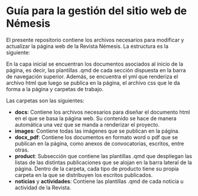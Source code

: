 # Guía para la gestión del sitio web de Némesis

El presente repositorio contiene los archivos necesarios para modificar y actualizar la página web de la Revista Némesis. La estructura es la siguiente:

En la capa inicial se encuentran los documentos asociados al inicio de la página, es decir, las plantillas .qmd de cada sección dispuesta en la barra de navegación superior. Además, se encuentra el yml que renderiza el archivo html que luego se publica en la página, el archivo css que le da forma a la página y carpetas de trabajo.

Las carpetas son las siguientes:

-   **docs**: Contiene los archivos necesarios para diseñar el documento html en el que se basa la página web. Su contenido se hace de manera automática una vez que se manda a renderizar el proyecto.
-   **images**: Contiene todas las imágenes que se publican en la página.
-   **docx_pdf**: Contiene los documentos en formato word o pdf que se publican en la página, como anexos de convocatorias, escritos, entre otras.
-   **product**: Subsección que contiene las plantillas .qmd que despliegan las listas de las distintas publicaciones que se alojan en la barra lateral de la página. Dentro de la carpeta, cada tipo de producto tiene su propia carpeta en la que se distribuyen los escritos publicados.
-   **noticias** y **actividades**: Contiene las plantillas .qmd de cada noticia u actividad de la Revista.



